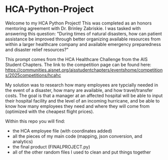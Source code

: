 # HCA-Python-Project

Welcome to my HCA Python Project! This was completed as an honors mentoring agreement with Dr. Brinley Zabriskie. I was tasked with answering this question: "During times of natural disasters, how can patient assistance be improved through better organizing available resources from within a larger healthcare company and available emergency preparedness and disaster relief resources?"

This prompt comes from the HCA Healthcare Challenge from the AIS Student Chapters. The link to the competition page can be found here:
https://communities.aisnet.org/aisstudentchapters/eventshome/competitions/2025competitions/hcahc

My solution was to research how many employees are typcially needed in the event of a disaster, how many are available, and how travel/transfer costs. The goal is that a manager at an affected hospital will be able to input their hospital facility and the level of an incoming hurricane, and be able to know how many employees they need and where they will come from (optimized with the cheapest flight prices).

Within this repo you will find:
- the HCA employee file (with coordinates added)
- all the pieces of my main code (mapping, json conversion, and analytics)
- the final product (FINALPROJECT.py)
- all of the other random files I used to clean and put things together
